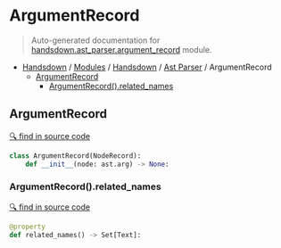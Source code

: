 # ArgumentRecord

> Auto-generated documentation for [handsdown.ast_parser.argument_record](https://github.com/vemel/handsdown/blob/master/handsdown/ast_parser/argument_record.py) module.

- [Handsdown](../../README.md#-handsdown---python-documentation-generator) / [Modules](../../MODULES.md#modules) / [Handsdown](../index.md#handsdown) / [Ast Parser](index.md#ast-parser) / ArgumentRecord
  - [ArgumentRecord](#argumentrecord)
    - [ArgumentRecord().related_names](#argumentrecordrelated_names)

## ArgumentRecord

[🔍 find in source code](https://github.com/vemel/handsdown/blob/master/handsdown/ast_parser/argument_record.py#L11)

```python
class ArgumentRecord(NodeRecord):
    def __init__(node: ast.arg) -> None:
```

### ArgumentRecord().related_names

[🔍 find in source code](https://github.com/vemel/handsdown/blob/master/handsdown/ast_parser/argument_record.py#L49)

```python
@property
def related_names() -> Set[Text]:
```
